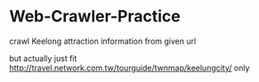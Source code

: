 # Web-Crawler-Practice
crawl Keelong attraction information from given url

but actually just fit http://travel.network.com.tw/tourguide/twnmap/keelungcity/ only
